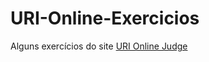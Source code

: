 # URI-Online-Exercicios
Alguns exercícios do site <a href="https://www.urionlinejudge.com.br/judge/pt"> URI Online Judge</a> 
